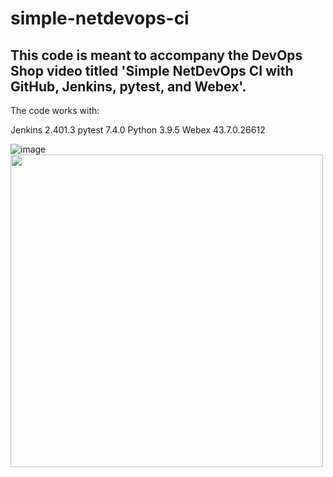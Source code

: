 # simple-netdevops-ci

## This code is meant to accompany the DevOps Shop video titled 'Simple NetDevOps CI with GitHub, Jenkins, pytest, and Webex'.

The code works with:

Jenkins 2.401.3
pytest 7.4.0
Python 3.9.5
Webex 43.7.0.26612

![image](https://github.com/xanderstevenson/simple-netdevops-ci/assets/27918923/c006358a-eba3-4a48-b1e0-8dc488223f2e)
<img src="https://github.com/xanderstevenson/simple-netdevops-ci/assets/27918923/c006358a-eba3-4a48-b1e0-8dc488223f2e" width="500" />
